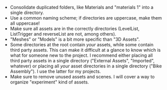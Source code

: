 * Consolidate duplicated folders, like Materials and "materials 1" into a single directory.
* Use a common naming scheme; if directories are uppercase, make them all uppercase!
* Make sure all assets are in the correctly directories (LevelList, ListTrigger and reverseList are not, among others).
* "Meshes" or "Models" is a bit more specific than "3D Assets".
* Some directories at the root contain _your_ assets, while some contain third party assets. This can make it difficult at a glance to know which is what for someone new to the project. I recommend either placing all third party assets in a single directory ("External Assets", "Imported", whatever) or placing all _your_ asset directories in a single directory ("Bike Assembly"). I use the latter for my projects.
* Make sure to remove unused assets and scenes. I will cover a way to organize "experiment" kind of assets.
